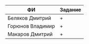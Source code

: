 | ФИ                        | Задание    |
| --------------------------|------------|
| Беляков Дмитрий           |+           |
| Горюнов Владимир          |+           |
| Макаров Дмитрий           |+           |
